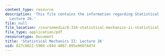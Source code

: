 ```yaml
---
content_type: resource
description: 'This file contains the information regarding Statistical Mechanics II:
  Lecture 26.'
file: null
file_location: /coursemedia/8-334-statistical-mechanics-ii-statistical-physics-of-fields-spring-2014/827c80215966c04d4067095a96bf6d74_MIT8_334S14_Lec26.pdf
file_type: application/pdf
resourcetype: Document
title: 'Statistical Mechanics II: Lecture 26'
uid: 827c8021-5966-c04d-4067-095a96bf6d74
---
```

